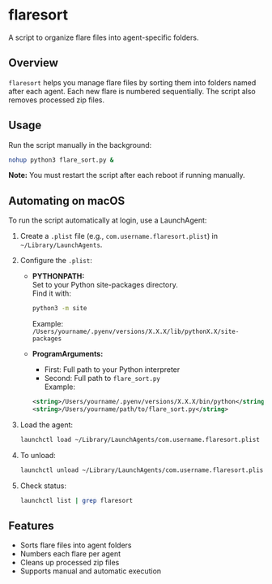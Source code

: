 # flaresort

A script to organize flare files into agent-specific folders.

## Overview

`flaresort` helps you manage flare files by sorting them into folders named after each agent. Each new flare is numbered sequentially. The script also removes processed zip files.

## Usage

Run the script manually in the background:

```bash
nohup python3 flare_sort.py &
```

**Note:** You must restart the script after each reboot if running manually.

## Automating on macOS

To run the script automatically at login, use a LaunchAgent:

1. Create a `.plist` file (e.g., `com.username.flaresort.plist`) in `~/Library/LaunchAgents`.
2. Configure the `.plist`:

    - **PYTHONPATH:**  
      Set to your Python site-packages directory.  
      Find it with:  
      ```bash
      python3 -m site
      ```
      Example:  
      `/Users/yourname/.pyenv/versions/X.X.X/lib/pythonX.X/site-packages`

    - **ProgramArguments:**  
      - First: Full path to your Python interpreter  
      - Second: Full path to `flare_sort.py`  
      Example:
      ```xml
      <string>/Users/yourname/.pyenv/versions/X.X.X/bin/python</string>
      <string>/Users/yourname/path/to/flare_sort.py</string>
      ```

3. Load the agent:
    ```bash
    launchctl load ~/Library/LaunchAgents/com.username.flaresort.plist
    ```

4. To unload:
    ```bash
    launchctl unload ~/Library/LaunchAgents/com.username.flaresort.plist
    ```

5. Check status:
    ```bash
    launchctl list | grep flaresort
    ```

## Features

- Sorts flare files into agent folders
- Numbers each flare per agent
- Cleans up processed zip files
- Supports manual and automatic execution